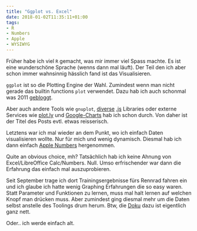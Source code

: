 ```yaml
---
title: "Ggplot vs. Excel"
date: 2018-01-02T11:35:11+01:00
tags:
- R
- Numbers
- Apple
- WYSIWYG
---
```


Früher habe ich viel `R` gemacht, was mir immer viel Spass machte. Es ist
eine wunderschöne Sprache (wenns dann mal läuft). Der Teil den ich aber
schon immer wahnsinnig hässlich fand ist das Visualisieren.

`ggplot` ist so die Plotting Engine der Wahl. Zumindest wenn man nicht gerade
das builtin functions `plot` verwendet. Dazu hab ich auch schonmal was 2011
[gebloggt](/blog/2011/02/04/statistiken-using-r-the-nerd-way/).

Aber auch andere Tools wie `gnuplot`, [diverse](http://www.chartjs.org/)
[.js](https://canvasjs.com/) Libraries oder externe Services wie
[plot.ly](https://plot.ly) und
[Google-Charts](https://developers.google.com/chart/) hab ich schon durch. Von
daher ist der Titel des Posts evtl. etwas reisserisch.

Letztens war ich mal wieder an dem Punkt, wo ich einfach Daten visualisieren
wollte. Nur für mich und wenig dynamisch. Diesmal hab ich dann einfach [Apple
Numbers](https://www.apple.com/numbers/) hergenommen.

Quite an obvious choice, mh? Tatsächlich hab ich keine Ahnung von
Excel/LibreOffice Calc/Numbers. Null. Umso erfrischender war dann die Erfahrung
das einfach mal auszuprobieren.

Seit September trage ich dort Trainingsergebnisse fürs Rennrad fahren ein und
ich glaube ich hatte wenig Graphing Erfahrungen die so easy waren. Statt
Parameter und Funktionen zu lernen, muss mal halt lernen auf welchen Knopf man
drücken muss. Aber zumindest ging diesmal mehr um die Daten selbst anstelle des
Toolings drum herum. Btw, die [Doku](https://help.apple.com/numbers/mac/4.3/#/)
dazu ist eigentlich ganz nett.

Oder.. ich werde einfach alt.
